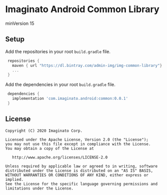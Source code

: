 Imaginato Android Common Library
=====

minVersion 15

Setup
-----

Add the repositories in your root `build.gradle` file. 

```gradle
 repositories {
   maven { url "https://dl.bintray.com/admin-img/img-common-library"}
   ...
 }
```

Add the dependencies in your root `build.gradle` file. 
```gradle
 dependencies {
   implementation 'com.imaginato.android:common:0.0.1'
 }
```

License
-------

    Copyright (C) 2020 Imaginato Corp.

    Licensed under the Apache License, Version 2.0 (the "License");
    you may not use this file except in compliance with the License.
    You may obtain a copy of the License at

       http://www.apache.org/licenses/LICENSE-2.0

    Unless required by applicable law or agreed to in writing, software
    distributed under the License is distributed on an "AS IS" BASIS,
    WITHOUT WARRANTIES OR CONDITIONS OF ANY KIND, either express or implied.
    See the License for the specific language governing permissions and
    limitations under the License.
